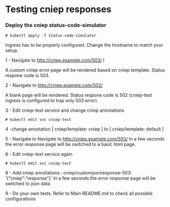 # Testing cniep responses

### Deploy the cniep status-code-simulator
```
# kubectl apply -f status-code-simulator
```
ingress has to be properly configured. Change the hostname to match your setup.

1 - Navigate to http://cniep.example.com/503/ I
 
A custom cniep error page will be rendered based on cniep template. Status respone code is 503.

2 - Navigate to http://cniep.example.com/502/

A blank page will be rendered. Status respone code is 502 (cniep-test ingress is configured to trap only 503 error)

3 - Edit cniep-test service and change cniep annotations

``` 
# kubectl edit svc cniep-test
``` 

4 -change annotation [ cniep/template: cniep ] to [ cniep/template: default ]

5 - Navigate to Navigate to http://cniep.example.com/503/
In a few seconds the error response page will be switched to a basic html page.

6 - Edit cniep-test service again
``` 
# kubectl edit svc cniep-test
``` 

8 - Add cniep annotations : cniep/customjsonresponse-503: '{"cniep":"response"}'
In a few seconds the error response page will be switched to json data.

9 - Do your own tests. Refer to Main README.md to check all possible configurations
